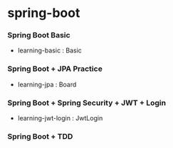 # spring-boot

### Spring Boot Basic

- learning-basic : Basic

### Spring Boot + JPA Practice

- learning-jpa : Board

### Spring Boot + Spring Security + JWT + Login

- learning-jwt-login : JwtLogin

### Spring Boot + TDD
